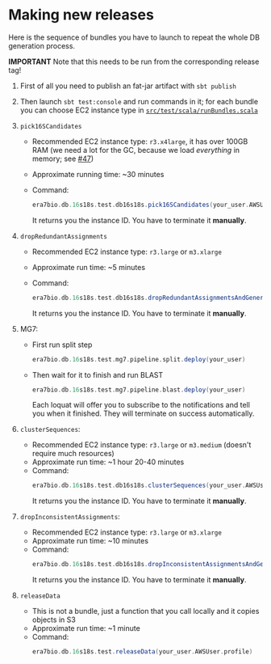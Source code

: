 # Making new releases

Here is the sequence of bundles you have to launch to repeat the whole DB generation process.

**IMPORTANT** Note that this needs to be run from the corresponding release tag!

1. First of all you need to publish an fat-jar artifact with `sbt publish`
2. Then launch `sbt test:console` and run commands in it; for each bundle you can choose EC2 instance type in [`src/test/scala/runBundles.scala`](src/test/scala/runBundles.scala)

3. `pick16SCandidates`
   - Recommended EC2 instance type: `r3.x4large`, it has over 100GB RAM (we need a lot for the GC, because we load _everything_ in memory; see [#47](https://github.com/ohnosequences/db.16s18s/issues/47))
   - Approximate running time: ~30 minutes
   - Command:

      ```scala
      era7bio.db.16s18s.test.db16s18s.pick16SCandidates(your_user.AWSUser)
      ```
      It returns you the instance ID. You have to terminate it **manually**.

4. `dropRedundantAssignments`
   - Recommended EC2 instance type: `r3.large` or `m3.xlarge`
   - Approximate run time: ~5 minutes
   - Command:

     ```scala
     era7bio.db.16s18s.test.db16s18s.dropRedundantAssignmentsAndGenerate(your_user.AWSUser)
     ```
     It returns you the instance ID. You have to terminate it **manually**.

5. MG7:
   - First run split step
      ```scala
      era7bio.db.16s18s.test.mg7.pipeline.split.deploy(your_user)
      ```

   - Then wait for it to finish and run BLAST
      ```scala
      era7bio.db.16s18s.test.mg7.pipeline.blast.deploy(your_user)
      ```

      Each loquat will offer you to subscribe to the notifications and tell you when it finished. They will terminate on success automatically.

6. `clusterSequences`:
   - Recommended EC2 instance type: `r3.large` or `m3.medium` (doesn't require much resources)
   - Approximate run time: ~1 hour 20-40 minutes
   - Command:  
      ```scala
      era7bio.db.16s18s.test.db16s18s.clusterSequences(your_user.AWSUser)
      ```
      It returns you the instance ID. You have to terminate it  **manually**.

7. `dropInconsistentAssignments`:
   - Recommended EC2 instance type: `r3.large` or `m3.xlarge`
   - Approximate run time: ~10 minutes
   - Command:  
      ```scala
      era7bio.db.16s18s.test.db16s18s.dropInconsistentAssignmentsAndGenerate(your_user.AWSUser)
      ```
      It returns you the instance ID. You have to terminate it  **manually**.

8. `releaseData`
   - This is not a bundle, just a function that you call locally and it copies objects in S3
   - Approximate run time: ~1 minute
   - Command:
      ```scala
      era7bio.db.16s18s.test.releaseData(your_user.AWSUser.profile)
      ```
